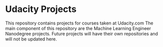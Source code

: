 Udacity Projects
=======

This repository contains projects for courses taken at Udacity.com
The main component of this repository are the Machine Learning Engineer Nanodegree projects.
Future projects will have their own repositories and will not be updated here. 
